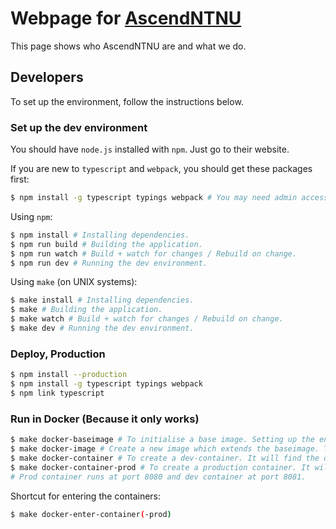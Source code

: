 # Webpage for [AscendNTNU](http://ascendntnu.no)

This page shows who AscendNTNU are and what we do.

## Developers

To set up the environment, follow the instructions below.

### Set up the dev environment

You should have `node.js` installed with `npm`. Just go to their website.

If you are new to `typescript` and `webpack`, you should get these packages first:

```bash
$ npm install -g typescript typings webpack # You may need admin access (sudo, run as admin)
```

Using `npm`:

```bash
$ npm install # Installing dependencies.
$ npm run build # Building the application.
$ npm run watch # Build + watch for changes / Rebuild on change.
$ npm run dev # Running the dev environment.
```

Using `make` (on UNIX systems):

```bash
$ make install # Installing dependencies.
$ make # Building the application.
$ make watch # Build + watch for changes / Rebuild on change.
$ make dev # Running the dev environment.
```

### Deploy, Production

```bash
$ npm install --production
$ npm install -g typescript typings webpack
$ npm link typescript
```

### Run in Docker (Because it only works)

```bash
$ make docker-baseimage # To initialise a base image. Setting up the environment. It is only needed once.
$ make docker-image # Create a new image which extends the baseimage. This one is way faster.
$ make docker-container # To create a dev-container. It will find the old and replace if nessesary.
$ make docker-container-prod # To create a production container. It will find the old  production and replace if nessesary.
# Prod container runs at port 8080 and dev container at port 8081.
```

Shortcut for entering the containers:

```bash
$ make docker-enter-container(-prod)
```
